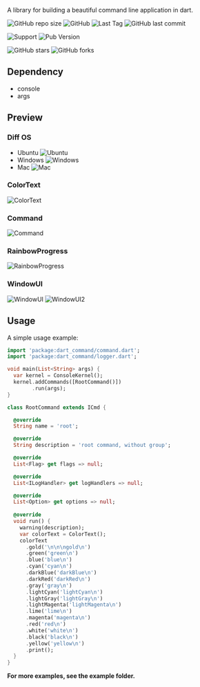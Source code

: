 A library for building a beautiful command line application in dart.

![GitHub repo size](https://img.shields.io/github/repo-size/AlanAlbert/colorful_cmd)
![GitHub](https://img.shields.io/github/license/AlanAlbert/colorful_cmd)
![Last Tag](https://badgen.net/github/tag/alanalbert/colorful_cmd)
![GitHub last commit](https://badgen.net/github/last-commit/alanalbert/colorful_cmd)

![Support](https://badgen.net/pub/dart-platform/colorful_cmd)
![Pub Version](https://img.shields.io/pub/v/colorful_cmd)


![GitHub stars](https://img.shields.io/github/stars/AlanAlbert/colorful_cmd?style=social)
![GitHub forks](https://img.shields.io/github/forks/AlanAlbert/colorful_cmd?style=social)

## Dependency

* console
* args

## Preview


### Diff OS

* Ubuntu 
![Ubuntu](./example/preview/ubuntu.png)
* Windows
![Windows](./example/preview/windows.png)
* Mac
![Mac](./example/preview/mac.png)

### ColorText

![ColorText](./example/preview/color_text.png)

### Command

![Command](./example/preview/command.png)

### RainbowProgress

![RainbowProgress](./example/preview/rainbow_progress.png)

### WindowUI

![WindowUI](./example/preview/window_ui.png)
![WindowUI2](./example/preview/window_ui2.png)


## Usage


A simple usage example:

```dart
import 'package:dart_command/command.dart';
import 'package:dart_command/logger.dart';

void main(List<String> args) {
  var kernel = ConsoleKernel();
  kernel.addCommands([RootCommand()])
        .run(args);
}

class RootCommand extends ICmd {

  @override
  String name = 'root';

  @override
  String description = 'root command, without group';

  @override
  List<Flag> get flags => null;

  @override
  List<ILogHandler> get logHandlers => null;

  @override
  List<Option> get options => null;
  
  @override
  void run() {
    warning(description);
    var colorText = ColorText();
    colorText
      .gold('\n\n\ngold\n')
      .green('green\n')
      .blue('blue\n')
      .cyan('cyan\n')
      .darkBlue('darkBlue\n')
      .darkRed('darkRed\n')
      .gray('gray\n')
      .lightCyan('lightCyan\n')
      .lightGray('lightGray\n')
      .lightMagenta('lightMagenta\n')
      .lime('lime\n')
      .magenta('magenta\n')
      .red('red\n')
      .white('white\n')
      .black('black\n')
      .yellow('yellow\n')
      .print();
  }
}
```

**For more examples, see the example folder.**
